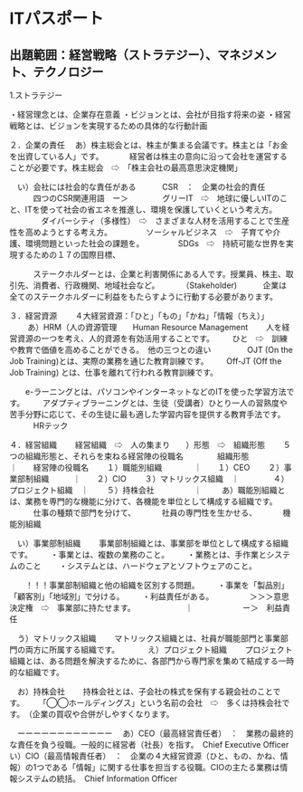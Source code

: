 # ITパスポート

## 出題範囲：経営戦略（ストラテジー）、マネジメント、テクノロジー


1.ストラテジー

・経営理念とは、企業存在意義
・ビジョンとは、会社が目指す将来の姿
・経営戦略とは、ビジョンを実現するための具体的な行動計画


２．企業の責任
　あ）株主総会とは、株主が集まる会議です。株主とは「お金を出資している人」です。
　　　経営者は株主の意向に沿って会社を運営することが必要です。株主総会　⇨　「株主会社の最高意思決定機関」

　い）会社には社会的な責任がある
　　　CSR　：　企業の社会的責任
　　　四つのCSR関連用語　ー＞
　　　　グリーIT　⇨　地球に優しいITのこと、ITを使って社会の省エネを推進し、環境を保護していくという考え方。
　　　　ダイバーシティ（多様性）　⇨　さまざまな人材を活用することで生産性を高めようとする考え方。
　　　　ソーシャルビジネス　⇨　子育てや介護、環境問題といった社会の課題を。
　　　　SDGs　⇨　持続可能な世界を実現するための１７の国際目標、

　　　ステークホルダーとは、企業と利害関係にある人です。授業員、株主、取引先、消費者、行政機関、地域社会など。
　　　（Stakeholder)
　　　企業は全てのステークホルダーに利益をもたらすように行動する必要があります。

３．経営資源
　　４大経営資源：「ひと」「もの」「かね」「情報（ちえ）」
　
　あ）HRM（人の資源管理　　Human Resource Management
　　人を経営資源の一つを考え、人的資源を有効活用することです。
　　ひと　⇨　訓練や教育で価値を高めることができる。　他の三つとの違い
　　
　　OJT (On the Job Training)とは、実際の業務を通じた教育訓練です。
　　Off-JT (Off the Job Training) とは、仕事を離れて行われる教育訓練です。

　　e-ラーニングとは、パソコンやインターネットなどのITを使った学習方法です。
　　アダプティブラーニングとは、生徒（受講者）ひとり一人の習熟度や苦手分野に応じて、その生徒に最も適した学習内容を提供する教育手法です。
　　　HRテック

４．経営組織
　　経営組織　⇨　人の集まり　　）形態　⇨　組織形態
　　５つの組織形態と、それらを束ねる経営陣の役職名
　　　　組織形態　　　　　｜　　経営陣の役職名
　　１）職能別組織　　　　｜　　１）CEO
　　２）事業部制組織　　　｜　　２）CIO
　　３）マトリックス組織　｜　　
　　４）プロジェクト組織　｜
　　５）持株会社　　　　　｜
　
　あ）職能別組織とは、業務を専門的な機能に分けて、各機能を単位として構成する組織です。
　　　仕事の種類で部門を分けて、
　　　社員の専門性を生かせる、
　　　機能別組織

　い）事業部制組織
　　事業部制組織とは、事業部を単位として構成する組織です。
　　・事業とは、複数の業務のこと。
　　・業務とは、手作業とシステムのこと
　　・システムとは、ハードウェアとソフトウェアのこと。

　　！！！事業部制組織と他の組織を区別する問題。
　　・事業を「製品別」「顧客別」「地域別」で分ける。
　　・利益責任がある。
　　
　　＞＞＞意思決定権　⇨　事業部に持たせます。
　　　　　　｜
　　　　　　ー＞　利益責任


　う）マトリックス組織
　　マトリックス組織とは、社員が職能部門と事業部門の両方に所属する組織です。
　　
　え）プロジェクト組織
　　プロジェクト組織とは、ある問題を解決するために、各部門から専門家を集めて結成する一時的な組織です。

　お）持株会社
　　持株会社とは、子会社の株式を保有する親会社のことです。
　　「◯◯ホールディングス」という名前の会社　⇨　多くは持株会社です。　（企業の買収や合併がしやすくなります。

　ーーーーーーーーーーーー
　あ）CEO（最高経営責任者）　：　業務の最終的な責任を負う役職。一般的に経営者（社長）を指す。　Chief Executive Officer　　
　い）CIO（最高情報責任者）　：　企業の４大経営資源（ひと、もの、かね、情報）の1つである「情報」に関する仕事を担当する役職。CIOの主たる業務は情報システムの統括。　Chief Information Officer


　　

　　　


